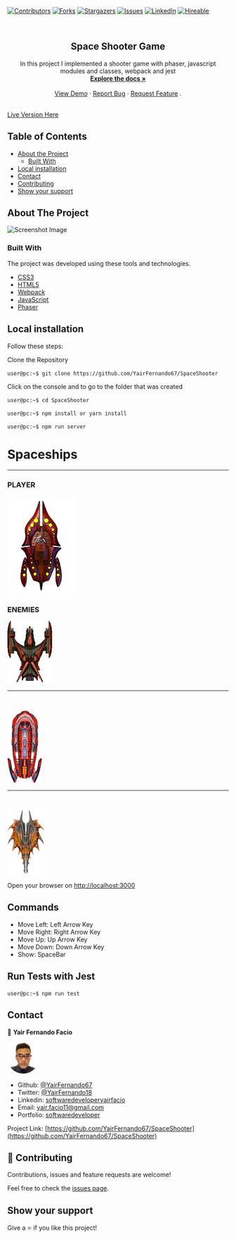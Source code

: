 [![Contributors][contributors-shield]][contributors-url]
[![Forks][forks-shield]][forks-url]
[![Stargazers][stars-shield]][stars-url]
[![Issues][issues-shield]][issues-url]
[![LinkedIn][linkedin-shield2]][linkedin-url2]
[![Hireable][hireable]][hireable-url]

<!-- PROJECT LOGO -->
<br />
<p align="center">
  <h2 align="center"> Space Shooter Game</h2>

  <p align="center">
    In this project I implemented a shooter game with phaser, javascript modules and classes, webpack and jest
    <br />
    <a href="https://github.com/YairFernando67/SpaceShooter"><strong>Explore the docs »</strong></a>
    <br />
    <br />
    <a href="https://github.com/YairFernando67/SpaceShooter">View Demo</a>
    ·
    <a href="https://github.com/YairFernando67/SpaceShooter/issues">Report Bug</a>
    ·
    <a href="https://github.com/YairFernando67/SpaceShooter/issues">Request Feature</a>
    .
  </p>
</p>
<br/>
<a target="_blank" href="https://spaceshooterwar.herokuapp.com/">Live Version Here</a>



<!-- TABLE OF CONTENTS -->
## Table of Contents

* [About the Project](#about-the-project)
  * [Built With](#built-with)
* [Local installation](#Local-installation)
* [Contact](#contact)
* [Contributing](#Contributing)
* [Show your support](#Show-your-support)



<!-- ABOUT THE PROJECT -->
## About The Project

![Screenshot Image](src/assets/intro.gif)

### Built With
The project was developed using these tools and technologies.
* [CSS3](https://developer.mozilla.org/en-US/docs/Web/CSS)
* [HTML5](https://www.w3schools.com/html/)
* [Webpack](https://webpack.js.org/)
* [JavaScript](https://developer.mozilla.org/es/docs/Web/JavaScript)
* [Phaser](https://phaser.io/)


## Local installation


<p>Follow these steps:</p>

Clone the Repository

```Shell
user@pc:~$ git clone https://github.com/YairFernando67/SpaceShooter
```

Click on the console and to go to the folder that was created

```Shell
user@pc:~$ cd SpaceShooter
```

```
user@pc:~$ npm install or yarn install
```

```
user@pc:~$ npm run server
```

# Spaceships
---

### PLAYER

![Player Image](src/assets/spaceships/player.png)

### ENEMIES

![Enemy Image](src/assets/spaceships/enemy1.png)

---
<br/>

![Enemy Image](src/assets/spaceships/enemyl2.png)

---
<br/>

![Enemy Image](src/assets/spaceships/enemyl4.png)


Open your browser on [http://localhost:3000](http://localhost:3000)

## Commands

- Move Left: Left Arrow Key
- Move Right: Right Arrow Key
- Move Up: Up Arrow Key
- Move Down: Down Arrow Key
- Show: SpaceBar


## Run Tests with Jest
```Shell
user@pc:~$ npm run test
```


<!-- CONTACT -->
## Contact

👤 **Yair Fernando Facio**

![Screenshot Image](src/assets/logo.jpg)

- Github: [@YairFernando67](https://github.com/YairFernando67)
- Twitter: [@YairFernando18](https://twitter.com/YairFernando18)
- Linkedin: [softwaredeveloperyairfacio](https://www.linkedin.com/in/softwaredeveloperyairfacio/)
- Email: [yair.facio11@gmail.com](https://mail.google.com/mail/?view=cm&fs=1&tf=1&to=yair.facio11@gmail.com)
- Portfolio: [softwaredeveloper](https://yairfernando67.github.io/Portfolio/)

<p align="center">

Project Link: [https://github.com/YairFernando67/SpaceShooter](https://github.com/YairFernando67/SpaceShooter)

</p>

## 🤝 Contributing

Contributions, issues and feature requests are welcome!

Feel free to check the [issues page](https://github.com/YairFernando67/SpaceShooter/issues).

## Show your support

Give a ⭐️ if you like this project!

<!-- MARKDOWN LINKS & IMAGES -->

[contributors-shield]: https://img.shields.io/github/contributors/YairFernando67/SpaceShooter.svg?style=flat-square
[contributors-url]: https://github.com/YairFernando67/SpaceShooter/graphs/contributors
[forks-shield]: https://img.shields.io/github/forks/YairFernando67/SpaceShooter.svg?style=flat-square
[forks-url]: https://github.com/YairFernando67/SpaceShooter/network/members
[stars-shield]: https://img.shields.io/github/stars/YairFernando67/SpaceShooter.svg?style=flat-square
[stars-url]: https://github.com/YairFernando67/SpaceShooter/stargazers
[issues-shield]: https://img.shields.io/github/issues/YairFernando67/SpaceShooter.svg?style=flat-square
[issues-url]: https://github.com/YairFernando67/SpaceShooter/issues
[license-shield]: https://img.shields.io/github/license/YairFernando67/SpaceShooter.svg?style=flat-square
[license-url]: https://github.com/YairFernando67/SpaceShooter/blob/master/LICENSE.txt
[linkedin-shield2]: https://img.shields.io/badge/-LinkedIn-black.svg?style=flat-square&logo=linkedin&colorB=555
[linkedin-url2]: https://www.linkedin.com/in/softwaredeveloperyairfacio/
[hireable]: https://cdn.rawgit.com/hiendv/hireable/master/styles/flat/yes.svg
[hireable-url]: https://www.linkedin.com/in/softwaredeveloperyairfacio/





